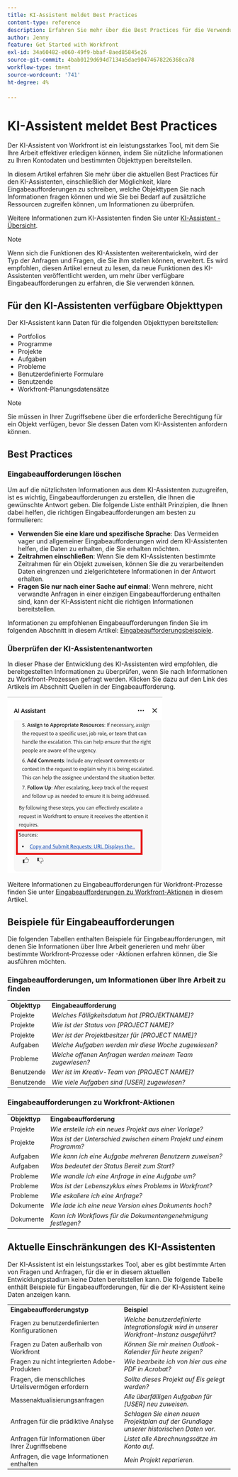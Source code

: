 ```yaml
---
title: KI-Assistent meldet Best Practices
content-type: reference
description: Erfahren Sie mehr über die Best Practices für die Verwendung des KI-Assistenten und sehen Sie sich eine Liste von Beispielen für Eingabeaufforderungen an.
author: Jenny
feature: Get Started with Workfront
exl-id: 34a60482-e060-49f9-bbaf-8aed85845e26
source-git-commit: 4bab0129d694d7134a5dae90474678226368ca78
workflow-type: tm+mt
source-wordcount: '741'
ht-degree: 4%

---
```


# KI-Assistent meldet Best Practices

Der KI-Assistent von Workfront ist ein leistungsstarkes Tool, mit dem Sie Ihre Arbeit effektiver erledigen können, indem Sie nützliche Informationen zu Ihren Kontodaten und bestimmten Objekttypen bereitstellen.

In diesem Artikel erfahren Sie mehr über die aktuellen Best Practices für den KI-Assistenten, einschließlich der Möglichkeit, klare Eingabeaufforderungen zu schreiben, welche Objekttypen Sie nach Informationen fragen können und wie Sie bei Bedarf auf zusätzliche Ressourcen zugreifen können, um Informationen zu überprüfen.

Weitere Informationen zum KI-Assistenten finden Sie unter [KI-Assistent - Übersicht](/help/quicksilver/workfront-basics/ai-assistant/ai-assistant-overview.md).

>[!NOTE]
>
>Wenn sich die Funktionen des KI-Assistenten weiterentwickeln, wird der Typ der Anfragen und Fragen, die Sie ihm stellen können, erweitert. Es wird empfohlen, diesen Artikel erneut zu lesen, da neue Funktionen des KI-Assistenten veröffentlicht werden, um mehr über verfügbare Eingabeaufforderungen zu erfahren, die Sie verwenden können.


## Für den KI-Assistenten verfügbare Objekttypen

Der KI-Assistent kann Daten für die folgenden Objekttypen bereitstellen:

* Portfolios
* Programme
* Projekte
* Aufgaben
* Probleme
* Benutzerdefinierte Formulare
* Benutzende
* Workfront-Planungsdatensätze

>[!NOTE]
>
>Sie müssen in Ihrer Zugriffsebene über die erforderliche Berechtigung für ein Objekt verfügen, bevor Sie dessen Daten vom KI-Assistenten anfordern können.

## Best Practices

### Eingabeaufforderungen löschen

Um auf die nützlichsten Informationen aus dem KI-Assistenten zuzugreifen, ist es wichtig, Eingabeaufforderungen zu erstellen, die Ihnen die gewünschte Antwort geben. Die folgende Liste enthält Prinzipien, die Ihnen dabei helfen, die richtigen Eingabeaufforderungen am besten zu formulieren:

* **Verwenden Sie eine klare und spezifische Sprache**: Das Vermeiden vager und allgemeiner Eingabeaufforderungen wird dem KI-Assistenten helfen, die Daten zu erhalten, die Sie erhalten möchten.
* **Zeitrahmen einschließen**: Wenn Sie dem KI-Assistenten bestimmte Zeitrahmen für ein Objekt zuweisen, können Sie die zu verarbeitenden Daten eingrenzen und zielgerichtetere Informationen in der Antwort erhalten.
* **Fragen Sie nur nach einer Sache auf einmal**: Wenn mehrere, nicht verwandte Anfragen in einer einzigen Eingabeaufforderung enthalten sind, kann der KI-Assistent nicht die richtigen Informationen bereitstellen.

Informationen zu empfohlenen Eingabeaufforderungen finden Sie im folgenden Abschnitt in diesem Artikel: [Eingabeaufforderungsbeispiele](#prompt-examples).


### Überprüfen der KI-Assistentenantworten

In dieser Phase der Entwicklung des KI-Assistenten wird empfohlen, die bereitgestellten Informationen zu überprüfen, wenn Sie nach Informationen zu Workfront-Prozessen gefragt werden. Klicken Sie dazu auf den Link des Artikels im Abschnitt Quellen in der Eingabeaufforderung.

![Abschnitt Quellen](assets/sources-section.png)

Weitere Informationen zu Eingabeaufforderungen für Workfront-Prozesse finden Sie unter [Eingabeaufforderungen zu Workfront-Aktionen](#prompts-to-learn-about-workfront-actions) in diesem Artikel.


## Beispiele für Eingabeaufforderungen

Die folgenden Tabellen enthalten Beispiele für Eingabeaufforderungen, mit denen Sie Informationen über Ihre Arbeit generieren und mehr über bestimmte Workfront-Prozesse oder -Aktionen erfahren können, die Sie ausführen möchten.

### Eingabeaufforderungen, um Informationen über Ihre Arbeit zu finden

<table>
    <tr>
        <td><b>Objekttyp</b></td>
        <td><b>Eingabeaufforderung</b></td>
    </tr>
        <tr>
        <td>Projekte</td>
        <td><em>Welches Fälligkeitsdatum hat [PROJEKTNAME]?</em>
        </td>
    </tr>
    <tr>
        <td>Projekte</td>
        <td><em>Wie ist der Status von [PROJECT NAME]?</em>
        </td>
    </tr>
    <tr>
        <td>Projekte </td>
        <td><em>Wer ist der Projektbesitzer für [PROJECT NAME]?</em></td>
    </tr>
    <tr>
        <td>Aufgaben</td>
        <td><em>Welche Aufgaben werden mir diese Woche zugewiesen?</em></td>
    </tr>
       <tr>
        <td>Probleme </td>
        <td><em>Welche offenen Anfragen werden meinem Team zugewiesen?</em></td>
           <tr>
        <td>Benutzende</td>
        <td><em>Wer ist im Kreativ-Team von [PROJECT NAME]?</em></td>
    </tr>
           <tr>
        <td>Benutzende </td>
        <td><em>Wie viele Aufgaben sind [USER] zugewiesen?</em></td>
    </tr>
   </table>


### Eingabeaufforderungen zu Workfront-Aktionen

<table>
    <tr>
        <td><b>Objekttyp</b></td>
        <td><b>Eingabeaufforderung</b></td>
    </tr>
    <tr>
        <td>Projekte</td>
        <td><em>Wie erstelle ich ein neues Projekt aus einer Vorlage?</em>
        </td>
    </tr>
    <tr>
        <td>Projekte </td>
        <td><em>Was ist der Unterschied zwischen einem Projekt und einem Programm?</em></td>
    </tr>
    <tr>
        <td>Aufgaben</td>
        <td><em>Wie kann ich eine Aufgabe mehreren Benutzern zuweisen?</em></td>
    </tr>
       <tr>
        <td>Aufgaben</td>
        <td><em>Was bedeutet der Status Bereit zum Start?</em></td>
    </tr>
       <tr>
        <td>Probleme </td>
        <td><em>Wie wandle ich eine Anfrage in eine Aufgabe um?</em></td>
    </tr>
           <tr>
        <td>Probleme </td>
        <td><em>Was ist der Lebenszyklus eines Problems in Workfront?</em></td>
    </tr>
        </tr>
           <tr>
        <td>Probleme </td>
        <td><em>Wie eskaliere ich eine Anfrage?</em></td>
    </tr>
           <tr>
        <td>Dokumente</td>
        <td><em>Wie lade ich eine neue Version eines Dokuments hoch?</em></td>
    </tr>
           <tr>
        <td>Dokumente </td>
        <td><em>Kann ich Workflows für die Dokumentengenehmigung festlegen?</em></td>
    </tr>
   </table>


## Aktuelle Einschränkungen des KI-Assistenten

Der KI-Assistent ist ein leistungsstarkes Tool, aber es gibt bestimmte Arten von Fragen und Anfragen, für die er in diesem aktuellen Entwicklungsstadium keine Daten bereitstellen kann. Die folgende Tabelle enthält Beispiele für Eingabeaufforderungen, für die der KI-Assistent keine Daten anzeigen kann.

<table>
    <tr>
        <td><b>Eingabeaufforderungstyp</b></td>
        <td><b>Beispiel</b></td>
    </tr>
    <tr>
        <td>Fragen zu benutzerdefinierten Konfigurationen</td>
        <td><em>Welche benutzerdefinierte Integrationslogik wird in unserer Workfront-Instanz ausgeführt?</em>
        </td>
    </tr>
    <tr>
        <td>Fragen zu Daten außerhalb von Workfront </td>
        <td><em>Können Sie mir meinen Outlook-Kalender für heute zeigen?</em></td>
    </tr>
             <tr>
        <td>Fragen zu nicht integrierten Adobe-Produkten </td>
        <td><em>Wie bearbeite ich von hier aus eine PDF in Acrobat?</em></td>
         <tr>
        <td>Fragen, die menschliches Urteilsvermögen erfordern</td>
        <td><em>Sollte dieses Projekt auf Eis gelegt werden?</em></td>
    </tr>
    </tr>
       <tr>
        <td>Massenaktualisierungsanfragen</td>
        <td><em>Alle überfälligen Aufgaben für [USER] neu zuweisen.</em></td>
    </tr>
       <tr>
        <td>Anfragen für die prädiktive Analyse</td>
        <td><em>Schlagen Sie einen neuen Projektplan auf der Grundlage unserer historischen Daten vor.</em></td>
    </tr>
           <tr>
        <td>Anfragen für Informationen über Ihrer Zugriffsebene</td>
        <td><em>Listet alle Abrechnungssätze im Konto auf.</em></td>
    </tr>
           <tr>
        <td>Anfragen, die vage Informationen enthalten </td>
        <td><em>Mein Projekt reparieren.</em></td>
    </tr>
   </table>

